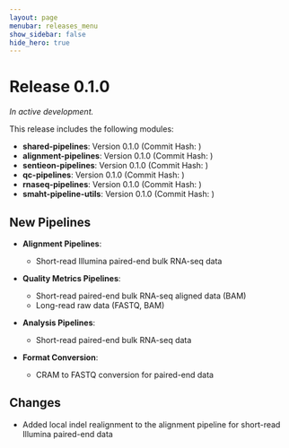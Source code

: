 ```yaml
---
layout: page
menubar: releases_menu
show_sidebar: false
hide_hero: true
---
```


# Release 0.1.0
*In active development.*

This release includes the following modules:

- **shared-pipelines**: Version 0.1.0 (Commit Hash: )
- **alignment-pipelines**: Version 0.1.0 (Commit Hash: )
- **sentieon-pipelines**: Version 0.1.0 (Commit Hash: )
- **qc-pipelines**: Version 0.1.0 (Commit Hash: )
- **rnaseq-pipelines**: Version 0.1.0 (Commit Hash: )
- **smaht-pipeline-utils**: Version 0.1.0 (Commit Hash: )

## New Pipelines

- **Alignment Pipelines**:
    - Short-read Illumina paired-end bulk RNA-seq data

- **Quality Metrics Pipelines**:
    - Short-read paired-end bulk RNA-seq aligned data (BAM)
    - Long-read raw data (FASTQ, BAM)

- **Analysis Pipelines**:
    - Short-read paired-end bulk RNA-seq data

- **Format Conversion**:
    - CRAM to FASTQ conversion for paired-end data

## Changes

- Added local indel realignment to the alignment pipeline for short-read Illumina paired-end data